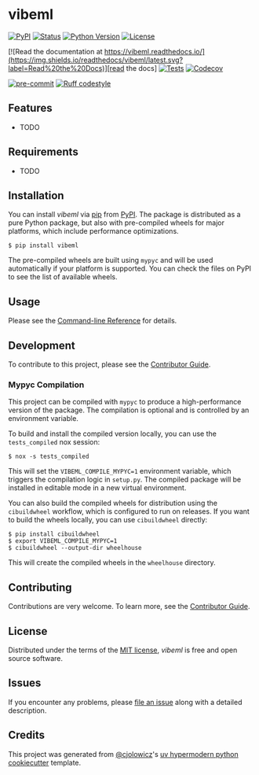 # vibeml

[![PyPI](https://img.shields.io/pypi/v/vibeml.svg)][pypi status]
[![Status](https://img.shields.io/pypi/status/vibeml.svg)][pypi status]
[![Python Version](https://img.shields.io/pypi/pyversions/vibeml)][pypi status]
[![License](https://img.shields.io/pypi/l/vibeml)][license]

[![Read the documentation at https://vibeml.readthedocs.io/](https://img.shields.io/readthedocs/vibeml/latest.svg?label=Read%20the%20Docs)][read the docs]
[![Tests](https://github.com/prassanna-ravishankar/vibeml/workflows/Tests/badge.svg)][tests]
[![Codecov](https://codecov.io/gh/prassanna-ravishankar/vibeml/branch/main/graph/badge.svg)][codecov]

[![pre-commit](https://img.shields.io/badge/pre--commit-enabled-brightgreen?logo=pre-commit&logoColor=white)][pre-commit]
[![Ruff codestyle][ruff badge]][ruff project]

[pypi status]: https://pypi.org/project/vibeml/
[read the docs]: https://vibeml.readthedocs.io/
[tests]: https://github.com/prassanna-ravishankar/vibeml/actions?workflow=Tests
[codecov]: https://app.codecov.io/gh/prassanna-ravishankar/vibeml
[pre-commit]: https://github.com/pre-commit/pre-commit
[ruff badge]: https://img.shields.io/endpoint?url=https://raw.githubusercontent.com/astral-sh/ruff/main/assets/badge/v2.json
[ruff project]: https://github.com/charliermarsh/ruff

## Features

- TODO

## Requirements

- TODO

## Installation

You can install _vibeml_ via [pip] from [PyPI]. The package is distributed as a pure Python package, but also with pre-compiled wheels for major platforms, which include performance optimizations.

```console
$ pip install vibeml
```

The pre-compiled wheels are built using `mypyc` and will be used automatically if your platform is supported. You can check the files on PyPI to see the list of available wheels.

## Usage

Please see the [Command-line Reference] for details.

## Development

To contribute to this project, please see the [Contributor Guide].

### Mypyc Compilation

This project can be compiled with `mypyc` to produce a high-performance version of the package. The compilation is optional and is controlled by an environment variable.

To build and install the compiled version locally, you can use the `tests_compiled` nox session:

```console
$ nox -s tests_compiled
```

This will set the `VIBEML_COMPILE_MYPYC=1` environment variable, which triggers the compilation logic in `setup.py`. The compiled package will be installed in editable mode in a new virtual environment.

You can also build the compiled wheels for distribution using the `cibuildwheel` workflow, which is configured to run on releases. If you want to build the wheels locally, you can use `cibuildwheel` directly:

```console
$ pip install cibuildwheel
$ export VIBEML_COMPILE_MYPYC=1
$ cibuildwheel --output-dir wheelhouse
```

This will create the compiled wheels in the `wheelhouse` directory.

## Contributing

Contributions are very welcome.
To learn more, see the [Contributor Guide].

## License

Distributed under the terms of the [MIT license][license],
_vibeml_ is free and open source software.

## Issues

If you encounter any problems,
please [file an issue] along with a detailed description.

## Credits

This project was generated from [@cjolowicz]'s [uv hypermodern python cookiecutter] template.

[@cjolowicz]: https://github.com/cjolowicz
[pypi]: https://pypi.org/
[uv hypermodern python cookiecutter]: https://github.com/bosd/cookiecutter-uv-hypermodern-python
[file an issue]: https://github.com/prassanna-ravishankar/vibeml/issues
[pip]: https://pip.pypa.io/

<!-- github-only -->

[license]: https://github.com/prassanna-ravishankar/vibeml/blob/main/LICENSE
[contributor guide]: https://github.com/prassanna-ravishankar/vibeml/blob/main/CONTRIBUTING.md
[command-line reference]: https://vibeml.readthedocs.io/en/latest/usage.html
